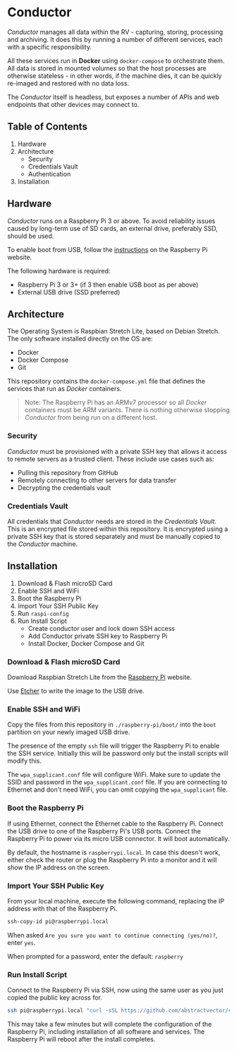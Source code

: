Conductor
=========

*Conductor* manages all data within the RV - capturing, storing, processing and archiving. It does this by running a number of different services, each with a specific responsibility.

All these services run in **Docker** using `docker-compose` to orchestrate them. All data is stored in mounted volumes so that the host processes are otherwise stateless - in other words, if the machine dies, it can be quickly re-imaged and restored with no data loss.

The *Conductor* itself is headless, but exposes a number of APIs and web endpoints that other devices may connect to.

## Table of Contents

1. Hardware
1. Architecture
   * Security
   * Credentials Vault
   * Authentication
1. Installation

## Hardware

*Conductor* runs on a Raspberry Pi 3 or above. To avoid reliability issues caused by long-term use of SD cards, an external drive, preferably SSD, should be used.

To enable boot from USB, follow the [instructions](https://www.raspberrypi.org/documentation/hardware/raspberrypi/bootmodes/msd.md) on the Raspberry Pi website.

The following hardware is required:

* Raspberry Pi 3 or 3+ (if 3 then enable USB boot as per above)
* External USB drive (SSD preferred)

## Architecture

The Operating System is Raspbian Stretch Lite, based on Debian Stretch. The only software installed directly on the OS are:

* Docker
* Docker Compose
* Git

This repository contains the `docker-compose.yml` file that defines the services that run as *Docker* containers.

> Note: The Raspberry Pi has an ARMv7 processor so all *Docker* containers must be ARM variants. There is nothing otherwise stopping *Conductor* from being run on a different host.

### Security

*Conductor* must be provisioned with a private SSH key that allows it access to remote servers as a trusted client. These include use cases such as:

* Pulling this repository from GitHub
* Remotely connecting to other servers for data transfer
* Decrypting the credentials vault

### Credentials Vault

All credentials that *Conductor* needs are stored in the *Credentials Vault*. This is an encrypted file stored within this repository. It is encrypted using a private SSH key that is stored separately and must be manually copied to the *Conductor* machine.

## Installation

1. Download & Flash microSD Card
1. Enable SSH and WiFi
1. Boot the Raspberry Pi
1. Import Your SSH Public Key
1. Run `raspi-config`
1. Run Install Script
   * Create conductor user and lock down SSH access
   * Add Conductor private SSH key to Raspberry Pi
   * Install Docker, Docker Compose and Git

### Download & Flash microSD Card

Download Raspbian Stretch Lite from the [Raspberry Pi](https://www.raspberrypi.org/downloads/raspbian/) website.

Use [Etcher](https://etcher.io) to write the image to the USB drive.

### Enable SSH and WiFi

Copy the files from this repository in `./raspberry-pi/boot/` into the `boot` partition on your newly imaged USB drive.

The presence of the empty `ssh` file will trigger the Raspberry Pi to enable the SSH service. Initially this will be password only but the install scripts will modify this.

The `wpa_supplicant.conf` file will configure WiFi. Make sure to update the SSID and password in the `wpa_supplicant.conf` file. If you are connecting to Ethernet and don't need WiFi, you can omit copying the `wpa_supplicant` file.

### Boot the Raspberry Pi

If using Ethernet, connect the Ethernet cable to the Raspberry Pi. Connect the USB drive to one of the Raspberry Pi's USB ports. Connect the Raspberry Pi to power via its micro USB connector. It will boot automatically.

By default, the hostname is `raspberrypi.local`. In case this doesn't work, either check the router or plug the Raspberry Pi into a monitor and it will show the IP address on the screen.

### Import Your SSH Public Key

From your local machine, execute the following command, replacing the IP address with that of the Raspberry Pi.

```sh
ssh-copy-id pi@raspberrypi.local
```

When asked `Are you sure you want to continue connecting (yes/no)?`, enter `yes`.

When prompted for a password, enter the default: `raspberry`

### Run Install Script

Connect to the Raspberry Pi via SSH, now using the same user as you just copied the public key across for.

```sh
ssh pi@raspberrypi.local "curl -sSL https://github.com/abstractvector/conductor/blob/master/raspberry-pi/install.sh | sh"
```

This may take a few minutes but will complete the configuration of the Raspberry Pi, including installation of all software and services. The Raspberry Pi will reboot after the install completes.